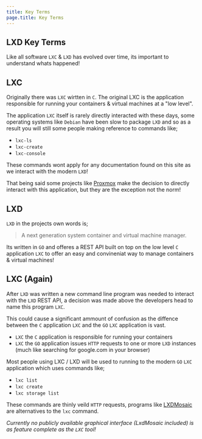 ```yaml
---
title: Key Terms
page.title: Key Terms
---
```

## LXD Key Terms
Like all software `LXC` & `LXD` has evolved over time, its important to understand
whats happened!
## LXC
Originally there was `LXC` wirtten in `C`. The original LXC is the application
responsible for running your containers & virtual machines at a "low level".

The application `LXC` itself is rarely directly interacted with these days,
some operating systems like `Debian` have been slow to package `LXD` and so
as a result you will still some people making reference to commands like;

 - `lxc-ls`
 - `lxc-create`
 - `lxc-console`

These commands wont apply for any documentation found on this site as we
interact with the modern `LXD`!

That being said some projects like [Proxmox](https://proxmox.com/) make the decision to directly
interact with this application, but they are the exception not the norm!

## LXD

`LXD` in the projects own words is;

> A next generation system container and virtual machine manager.

Its written in `GO` and offeres a REST API built on top on the low level `C`
application `LXC` to offer an easy and convineniat way to manage containers &
virtual machines!

## LXC (Again)
After `LXD` was written a new command line program was needed to interact
with the `LXD` REST API, a decision was made above the developers head to name
this program `LXC`.

This could cause a significant ammount of confusion as the diffence between
the `C` application `LXC` and the `GO` `LXC` application is vast.

 - `LXC` the `C` application is responsible for running your containers
 - `LXC` the `GO` application issues `HTTP` requests to one or more `LXD` instances (much like searching for google.com in your browser)

Most people using LXC / LXD will be used to running to the modern `GO` `LXC`
application which uses commands like;

 - `lxc list`
 - `lxc create`
 - `lxc storage list`

These commands are thinly veild `HTTP` requests, programs like [LXDMosaic](https://github.com/turtle0x1/LxdMosaic)
are alternatives to the `lxc` command.

*Currently no publicly available graphical interface (LxdMosaic included) is as feature complete as the `LXC` tool!*
